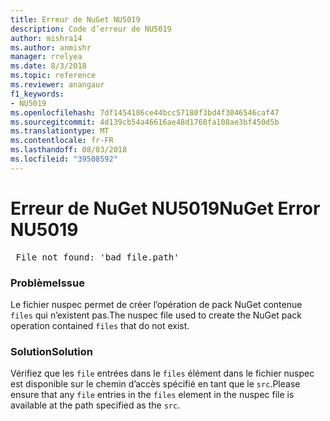 ```yaml
---
title: Erreur de NuGet NU5019
description: Code d’erreur de NU5019
author: mishra14
ms.author: anmishr
manager: rrelyea
ms.date: 8/3/2018
ms.topic: reference
ms.reviewer: anangaur
f1_keywords:
- NU5019
ms.openlocfilehash: 7df1454186ce44bcc57180f3bd4f3046546caf47
ms.sourcegitcommit: 4d139cb54a46616ae48d1768fa108ae3bf450d5b
ms.translationtype: MT
ms.contentlocale: fr-FR
ms.lasthandoff: 08/03/2018
ms.locfileid: "39508592"
---
```

# <a name="nuget-error-nu5019"></a><span data-ttu-id="fa827-103">Erreur de NuGet NU5019</span><span class="sxs-lookup"><span data-stu-id="fa827-103">NuGet Error NU5019</span></span>
<pre> File not found: 'bad_file.path'</pre>

### <a name="issue"></a><span data-ttu-id="fa827-104">Problème</span><span class="sxs-lookup"><span data-stu-id="fa827-104">Issue</span></span>

<span data-ttu-id="fa827-105">Le fichier nuspec permet de créer l’opération de pack NuGet contenue `files` qui n’existent pas.</span><span class="sxs-lookup"><span data-stu-id="fa827-105">The nuspec file used to create the NuGet pack operation contained `files` that do not exist.</span></span>


### <a name="solution"></a><span data-ttu-id="fa827-106">Solution</span><span class="sxs-lookup"><span data-stu-id="fa827-106">Solution</span></span>

<span data-ttu-id="fa827-107">Vérifiez que les `file` entrées dans le `files` élément dans le fichier nuspec est disponible sur le chemin d’accès spécifié en tant que le `src`.</span><span class="sxs-lookup"><span data-stu-id="fa827-107">Please ensure that any `file` entries in the `files` element in the nuspec file is available at the path specified as the `src`.</span></span>

